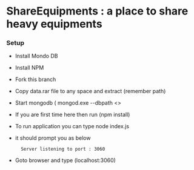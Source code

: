 # ShareEquipments : a place to share heavy equipments
### Setup
- Install Mondo DB
- Install NPM
- Fork this branch
- Copy data.rar file to any space and extract (remember path)
- Start mongodb ( mongod.exe --dbpath <<above path where you have extracted your data file>>
- If you are first time here then run (npm install)
- To run application you can type node index.js
- it should prompt you as below

        Server listening to port : 3060
- Goto browser and type (localhost:3060)

